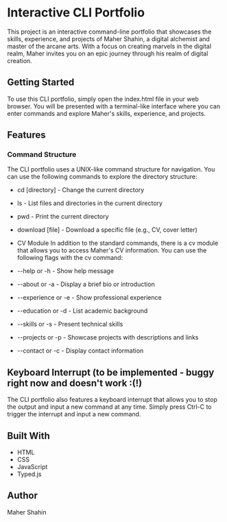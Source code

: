 

# Interactive CLI Portfolio
This project is an interactive command-line portfolio that showcases the skills, experience, and projects of Maher Shahin, a digital alchemist and master of the arcane arts. With a focus on creating marvels in the digital realm, Maher invites you on an epic journey through his realm of digital creation.

## Getting Started
To use this CLI portfolio, simply open the index.html file in your web browser. You will be presented with a terminal-like interface where you can enter commands and explore Maher's skills, experience, and projects.

## Features
### Command Structure
The CLI portfolio uses a UNIX-like command structure for navigation. You can use the following commands to explore the directory structure:

- cd [directory] - Change the current directory
- ls - List files and directories in the current directory
- pwd - Print the current directory
- download [file] - Download a specific file (e.g., CV, cover letter)
- CV Module
In addition to the standard commands, there is a cv module that allows you to access Maher's CV information. You can use the following flags with the cv command:

- --help or -h - Show help message
- --about or -a - Display a brief bio or introduction
- --experience or -e - Show professional experience
- --education or -d - List academic background
- --skills or -s - Present technical skills
- --projects or -p - Showcase projects with descriptions and links
- --contact or -c - Display contact information
## Keyboard Interrupt (to be implemented - buggy right now and doesn't work :(!)
The CLI portfolio also features a keyboard interrupt that allows you to stop the output and input a new command at any time. Simply press Ctrl-C to trigger the interrupt and input a new command.

## Built With
- HTML
- CSS
- JavaScript
- Typed.js

## Author
Maher Shahin
